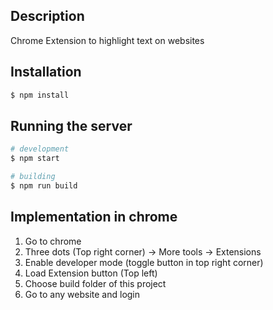 ## Description
Chrome Extension to highlight text on websites

## Installation
```bash
$ npm install
```

## Running the server

```bash
# development
$ npm start
```

```bash
# building
$ npm run build
```

## Implementation in chrome

1. Go to chrome
2. Three dots (Top right corner) -> More tools -> Extensions
3. Enable developer mode (toggle button in top right corner)
4. Load Extension button (Top left)
5. Choose build folder of this project
6. Go to any website and login
